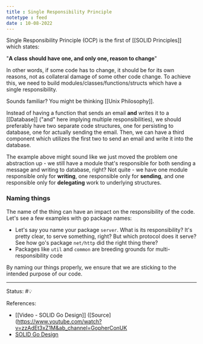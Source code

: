```yaml
---
title : Single Responsibility Principle
notetype : feed
date : 10-08-2022
---
```


Single Responsibility Principle (OCP) is the first of [[SOLID Principles]] which states:

"**A class should have one, and only one, reason to change**"

In other words, if some code has to change, it should be for its own reasons, not as collateral damage of some other code change. To achieve this, we need to build modules/classes/functions/structs which have a single responsibility.

Sounds familiar? You might be thinking [[Unix Philosophy]].

Instead of having a function that sends an email **and** writes it to a [[Database]] ("and" here implying multiple responsibilities), we should preferably have two separate code structures, one for persisting to database, one for actually sending the email. Then, we can have a third component which utilizes the first two to send an email and write it into the database.

The example above might sound like we just moved the problem one abstraction up - we still have a module that's responsible for both sending a message and writing to database, right? Not quite - we have one module responsible only for **writing**, one responsible only for **sending**, and one responsible only for **delegating** work to underlying structures.

### Naming things

The name of the thing can have an impact on the responsibility of the code. Let's see a few examples with go package names:
- Let's say you name your package `server`. What is its responsibility? It's pretty clear, to serve something, right? But which protocol does it serve? See how go's package `net/http` did the right thing there?
- Packages like `util` and `common` are breeding grounds for multi-responsibility code

By naming our things properly, we ensure that we are sticking to the intended purpose of our code.







-----

Status: #💡 

References:
- [[Video - SOLID Go Design]] ([Source](https://www.youtube.com/watch?v=zzAdEt3xZ1M&ab_channel=GopherConUK
- [SOLID Go Design](https://dave.cheney.net/2016/08/20/solid-go-design)

